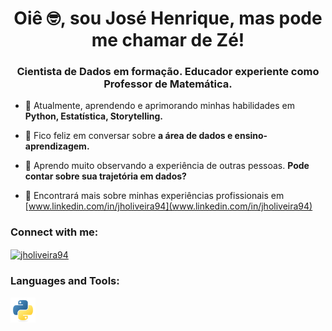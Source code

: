 <h1 align="center">Oiê 🤓, sou José Henrique, mas pode me chamar de Zé!</h1>
<h3 align="center">Cientista de Dados em formação. Educador experiente como Professor de Matemática.</h3>

- 🌱 Atualmente, aprendendo e aprimorando minhas habilidades em **Python, Estatística, Storytelling.**

- 💬 Fico feliz em conversar sobre **a área de dados e ensino-aprendizagem.**

- 🧠 Aprendo muito observando a experiência de outras pessoas. **Pode contar sobre sua trajetória em dados?**

- 📄 Encontrará mais sobre minhas experiências profissionais em [www.linkedin.com/in/jholiveira94](www.linkedin.com/in/jholiveira94)

<h3 align="left">Connect with me:</h3>
<p align="left">
<a href="https://linkedin.com/in/jholiveira94" target="blank"><img align="center" src="https://raw.githubusercontent.com/rahuldkjain/github-profile-readme-generator/master/src/images/icons/Social/linked-in-alt.svg" alt="jholiveira94" height="30" width="40" /></a>
</p>

<h3 align="left">Languages and Tools:</h3>
<p align="left"> <a href="https://www.python.org" target="_blank" rel="noreferrer"> <img src="https://raw.githubusercontent.com/devicons/devicon/master/icons/python/python-original.svg" alt="python" width="40" height="40"/> </a> </p>


<!--
**JHOliveira94/JHOliveira94** is a ✨ _special_ ✨ repository because its `README.md` (this file) appears on your GitHub profile.

Here are some ideas to get you started:

- 🔭 I’m currently working on ...
- 🌱 I’m currently learning ...
- 👯 I’m looking to collaborate on ...
- 🤔 I’m looking for help with ...
- 💬 Ask me about ...
- 📫 How to reach me: ...
- 😄 Pronouns: ...
- ⚡ Fun fact: ...
-->
